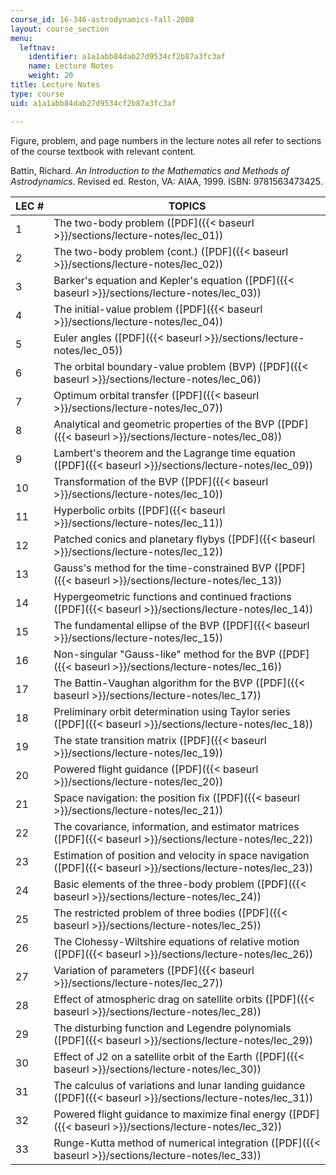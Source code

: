 ```yaml
---
course_id: 16-346-astrodynamics-fall-2008
layout: course_section
menu:
  leftnav:
    identifier: a1a1abb84dab27d9534cf2b87a3fc3af
    name: Lecture Notes
    weight: 20
title: Lecture Notes
type: course
uid: a1a1abb84dab27d9534cf2b87a3fc3af

---
```


Figure, problem, and page numbers in the lecture notes all refer to sections of the course textbook with relevant content.

Battin, Richard. _An Introduction to the Mathematics and Methods of Astrodynamics_. Revised ed. Reston, VA: AIAA, 1999. ISBN: 9781563473425.

| LEC # | TOPICS |
| --- | --- |
| 1 | The two-body problem ([PDF]({{< baseurl >}}/sections/lecture-notes/lec_01)) |
| 2 | The two-body problem (cont.) ([PDF]({{< baseurl >}}/sections/lecture-notes/lec_02)) |
| 3 | Barker's equation and Kepler's equation ([PDF]({{< baseurl >}}/sections/lecture-notes/lec_03)) |
| 4 | The initial-value problem ([PDF]({{< baseurl >}}/sections/lecture-notes/lec_04)) |
| 5 | Euler angles ([PDF]({{< baseurl >}}/sections/lecture-notes/lec_05)) |
| 6 | The orbital boundary-value problem (BVP) ([PDF]({{< baseurl >}}/sections/lecture-notes/lec_06)) |
| 7 | Optimum orbital transfer ([PDF]({{< baseurl >}}/sections/lecture-notes/lec_07)) |
| 8 | Analytical and geometric properties of the BVP ([PDF]({{< baseurl >}}/sections/lecture-notes/lec_08)) |
| 9 | Lambert's theorem and the Lagrange time equation ([PDF]({{< baseurl >}}/sections/lecture-notes/lec_09)) |
| 10 | Transformation of the BVP ([PDF]({{< baseurl >}}/sections/lecture-notes/lec_10)) |
| 11 | Hyperbolic orbits ([PDF]({{< baseurl >}}/sections/lecture-notes/lec_11)) |
| 12 | Patched conics and planetary flybys ([PDF]({{< baseurl >}}/sections/lecture-notes/lec_12)) |
| 13 | Gauss's method for the time-constrained BVP ([PDF]({{< baseurl >}}/sections/lecture-notes/lec_13)) |
| 14 | Hypergeometric functions and continued fractions ([PDF]({{< baseurl >}}/sections/lecture-notes/lec_14)) |
| 15 | The fundamental ellipse of the BVP ([PDF]({{< baseurl >}}/sections/lecture-notes/lec_15)) |
| 16 | Non-singular "Gauss-like" method for the BVP ([PDF]({{< baseurl >}}/sections/lecture-notes/lec_16)) |
| 17 | The Battin-Vaughan algorithm for the BVP ([PDF]({{< baseurl >}}/sections/lecture-notes/lec_17)) |
| 18 | Preliminary orbit determination using Taylor series ([PDF]({{< baseurl >}}/sections/lecture-notes/lec_18)) |
| 19 | The state transition matrix ([PDF]({{< baseurl >}}/sections/lecture-notes/lec_19)) |
| 20 | Powered flight guidance ([PDF]({{< baseurl >}}/sections/lecture-notes/lec_20)) |
| 21 | Space navigation: the position fix ([PDF]({{< baseurl >}}/sections/lecture-notes/lec_21)) |
| 22 | The covariance, information, and estimator matrices ([PDF]({{< baseurl >}}/sections/lecture-notes/lec_22)) |
| 23 | Estimation of position and velocity in space navigation ([PDF]({{< baseurl >}}/sections/lecture-notes/lec_23)) |
| 24 | Basic elements of the three-body problem ([PDF]({{< baseurl >}}/sections/lecture-notes/lec_24)) |
| 25 | The restricted problem of three bodies ([PDF]({{< baseurl >}}/sections/lecture-notes/lec_25)) |
| 26 | The Clohessy-Wiltshire equations of relative motion ([PDF]({{< baseurl >}}/sections/lecture-notes/lec_26)) |
| 27 | Variation of parameters ([PDF]({{< baseurl >}}/sections/lecture-notes/lec_27)) |
| 28 | Effect of atmospheric drag on satellite orbits ([PDF]({{< baseurl >}}/sections/lecture-notes/lec_28)) |
| 29 | The disturbing function and Legendre polynomials ([PDF]({{< baseurl >}}/sections/lecture-notes/lec_29)) |
| 30 | Effect of J2 on a satellite orbit of the Earth ([PDF]({{< baseurl >}}/sections/lecture-notes/lec_30)) |
| 31 | The calculus of variations and lunar landing guidance ([PDF]({{< baseurl >}}/sections/lecture-notes/lec_31)) |
| 32 | Powered flight guidance to maximize final energy ([PDF]({{< baseurl >}}/sections/lecture-notes/lec_32)) |
| 33 | Runge-Kutta method of numerical integration ([PDF]({{< baseurl >}}/sections/lecture-notes/lec_33))